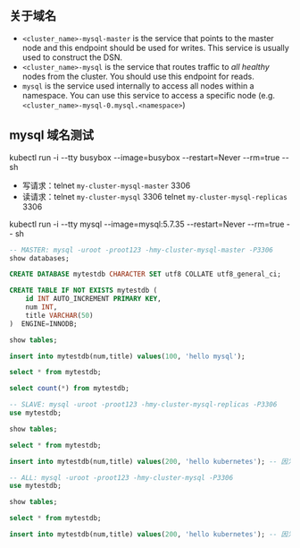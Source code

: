 

## 关于域名

* `<cluster_name>-mysql-master` is the service that points to the master node and this endpoint
 should be used for writes. This service is usually used to construct the DSN.
* `<cluster_name>-mysql` is the service that routes traffic to _all healthy_ nodes from the
 cluster. You should use this endpoint for reads.
* `mysql` is the service used internally to access all nodes within a namespace. You can use this
 service to access a specific node (e.g. `<cluster_name>-mysql-0.mysql.<namespace>`)


## mysql 域名测试

kubectl run -i --tty busybox --image=busybox --restart=Never --rm=true -- sh

* 写请求：telnet `my-cluster-mysql-master` 3306
* 读请求：telnet `my-cluster-mysql` 3306   telnet `my-cluster-mysql-replicas` 3306


kubectl run -i --tty mysql --image=mysql:5.7.35 --restart=Never --rm=true -- sh

```sql
-- MASTER: mysql -uroot -proot123 -hmy-cluster-mysql-master -P3306
show databases;

CREATE DATABASE mytestdb CHARACTER SET utf8 COLLATE utf8_general_ci;

CREATE TABLE IF NOT EXISTS mytestdb (
    id INT AUTO_INCREMENT PRIMARY KEY,
    num INT,
    title VARCHAR(50)
)  ENGINE=INNODB;

show tables;

insert into mytestdb(num,title) values(100, 'hello mysql');

select * from mytestdb;

select count(*) from mytestdb;
```


```sql
-- SLAVE: mysql -uroot -proot123 -hmy-cluster-mysql-replicas -P3306
use mytestdb;

show tables;

select * from mytestdb;

insert into mytestdb(num,title) values(200, 'hello kubernetes'); -- 因为 --super-read-only option 一定会报错
```

```sql
-- ALL: mysql -uroot -proot123 -hmy-cluster-mysql -P3306
use mytestdb;

show tables;

select * from mytestdb;

insert into mytestdb(num,title) values(200, 'hello kubernetes'); -- 因为 --super-read-only option 一定会报错
```
















